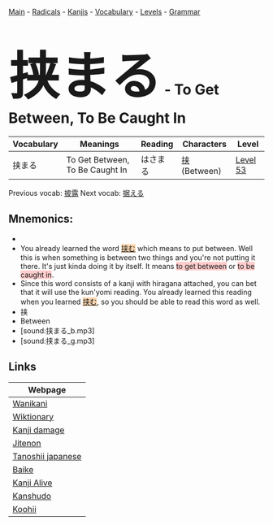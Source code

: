 <style> bigfont {font-size: 100px}</style>
[Main](../README.md) -
[Radicals](../radicals.md) -
[Kanjis](../kanjis.md) -
[Vocabulary](../vocabulary.md) -
[Levels](../levels.md) -
[Grammar](../grammar.md)
# <bigfont> 挟まる</bigfont> - To Get Between, To Be Caught In 

| Vocabulary | Meanings | Reading | Characters | Level |
| --- | --- | --- | --- | --- |
| 挟まる | To Get Between, To Be Caught In | はさまる |  [挟](../kanjis/挟.md) (Between) | [Level 53](../levels/wk_level53.md) |

Previous vocab: [披露](披露.md) Next vocab: [据える](据える.md) 

## Mnemonics:

* 
* You already learned the word <span style="background-color:#fed8b1"> [挟む](https://jisho.org/search/挟む)</span> which means to put between. Well this is when something is between two things and you're not putting it there. It's just kinda doing it by itself. It means <span style="background-color:#ffcccb"> to get between</span> or <span style="background-color:#ffcccb"> to be caught in</span>.
* Since this word consists of a kanji with hiragana attached, you can bet that it will use the kun'yomi reading. You already learned this reading when you learned <span style="background-color:#fed8b1"> [挟む](https://jisho.org/search/挟む)</span>, so you should be able to read this word as well.
* 挟
* Between
* [sound:挟まる_b.mp3]
* [sound:挟まる_g.mp3]


## Links 

| Webpage |
| --- |
| [Wanikani          ](https://www.wanikani.com/kanji/挟まる) |
| [Wiktionary        ](https://en.wiktionary.org/wiki/挟まる) |
| [Kanji damage      ](http://www.kanjidamage.com/kanji/search?utf8=✓&q=挟まる) |
| [Jitenon           ](https://jitenon.com/kanji/挟まる) |
| [Tanoshii japanese ](https://www.tanoshiijapanese.com/dictionary/kanji.cfm?k=挟まる) |
| [Baike             ](https://baike.baidu.com/item/挟まる) |
| [Kanji Alive       ](https://app.kanjialive.com/挟まる) |
| [Kanshudo          ](https://www.kanshudo.com/searchmn?q=挟まる) |
| [Koohii            ](https://kanji.koohii.com/study/kanji/挟まる) |
